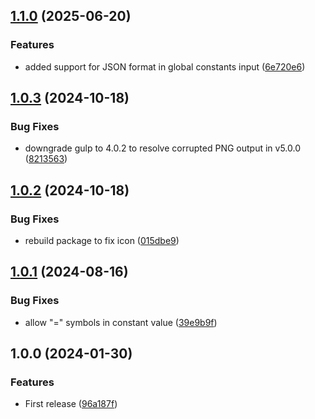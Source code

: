 ## [1.1.0](https://github.com/umanamente/n8n-nodes-globals/compare/v1.0.3...v1.1.0) (2025-06-20)


### Features

* added support for JSON format in global constants input ([6e720e6](https://github.com/umanamente/n8n-nodes-globals/commit/6e720e623abd92c6e6862935b4adfe88357002f3))

## [1.0.3](https://github.com/umanamente/n8n-nodes-globals/compare/v1.0.2...v1.0.3) (2024-10-18)


### Bug Fixes

* downgrade gulp to 4.0.2 to resolve corrupted PNG output in v5.0.0 ([8213563](https://github.com/umanamente/n8n-nodes-globals/commit/82135639d60c119ef1c3ea314bd1fd15523d7c93))

## [1.0.2](https://github.com/umanamente/n8n-nodes-globals/compare/v1.0.1...v1.0.2) (2024-10-18)


### Bug Fixes

* rebuild package to fix icon ([015dbe9](https://github.com/umanamente/n8n-nodes-globals/commit/015dbe9487bac31179ac87dde89fbacee19a5da2))

## [1.0.1](https://github.com/umanamente/n8n-nodes-globals/compare/v1.0.0...v1.0.1) (2024-08-16)


### Bug Fixes

* allow "=" symbols in constant value ([39e9b9f](https://github.com/umanamente/n8n-nodes-globals/commit/39e9b9ff45b8538fcf5c1ab697f1f3879a94cc7b))

## 1.0.0 (2024-01-30)


### Features

* First release ([96a187f](https://github.com/umanamente/n8n-nodes-globals/commit/96a187fd374963644a34be3b31d8207f7bf17c74))
